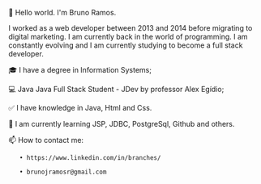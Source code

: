 👋 Hello world. I'm Bruno Ramos.

I worked as a web developer between 2013 and 2014 before migrating to digital marketing. I am currently back in the world of programming. I am constantly evolving and I am currently studying to become a full stack developer.

🎓 I have a degree in Information Systems;

💻 Java Java Full Stack Student - JDev by professor Alex Egídio;

✅ I have knowledge in Java, Html and Css.

🌱 I am currently learning JSP, JDBC, PostgreSql, Github and others.

📫 How to contact me:

       • https://www.linkedin.com/in/branches/
       
       • brunojramosr@gmail.com
